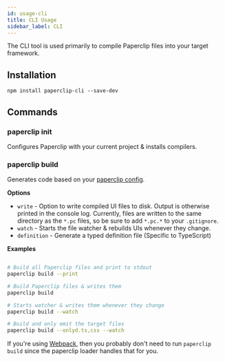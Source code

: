 ```yaml
---
id: usage-cli
title: CLI Usage
sidebar_label: CLI
---
```


The CLI tool is used primarily to compile Paperclip files into your target framework. 

## Installation

`npm install paperclip-cli --save-dev`

## Commands

### paperclip init

Configures Paperclip with your current project & installs compilers.

### paperclip build

Generates code based on your [paperclip config](configure-paperclip.md). 

**Options**

- `write` - Option to write compiled UI files to disk. Output is otherwise printed in the console log. Currently, files are written to the same directory as the `*.pc` files, so be sure to add `*.pc.*` to your `.gitignore`.
- `watch` - Starts the file watcher & rebuilds UIs whenever they change.
- `definition` - Generate a typed definition file (Specific to TypeScript)

**Examples**

```sh

# Build all Paperclip files and print to stdout
paperclip build --print

# Build Paperclip files & writes them
paperclip build

# Starts watcher & writes them whenever they change
paperclip build --watch

# Build and only emit the target files
paperclip build --onlyd.ts,css --watch
```

If you're using [Webpack](getting-started-webpack), then you probably don't need to run `paperclip build` since the paperclip loader handles that for you. 
